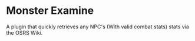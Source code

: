 # Monster Examine
A plugin that quickly retrieves any NPC's (With valid combat stats) stats via the OSRS Wiki.
